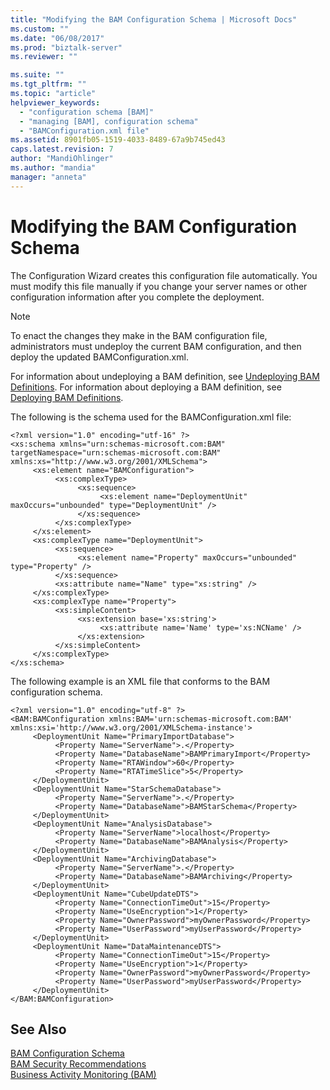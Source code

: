 ```yaml
---
title: "Modifying the BAM Configuration Schema | Microsoft Docs"
ms.custom: ""
ms.date: "06/08/2017"
ms.prod: "biztalk-server"
ms.reviewer: ""

ms.suite: ""
ms.tgt_pltfrm: ""
ms.topic: "article"
helpviewer_keywords: 
  - "configuration schema [BAM]"
  - "managing [BAM], configuration schema"
  - "BAMConfiguration.xml file"
ms.assetid: 8901fb05-1519-4033-8489-67a9b745ed43
caps.latest.revision: 7
author: "MandiOhlinger"
ms.author: "mandia"
manager: "anneta"
---
```

# Modifying the BAM Configuration Schema
The Configuration Wizard creates this configuration file automatically. You must modify this file manually if you change your server names or other configuration information after you complete the deployment.  
  
> [!NOTE]
>  To enact the changes they make in the BAM configuration file, administrators must undeploy the current BAM configuration, and then deploy the updated BAMConfiguration.xml.  
  
 For information about undeploying a BAM definition, see [Undeploying BAM Definitions](../core/how-to-remove-bam-definitions.md). For information about deploying a BAM definition, see [Deploying BAM Definitions](../core/how-to-deploy-bam-definitions.md).  
  
 The following is the schema used for the BAMConfiguration.xml file:  
  
```  
<?xml version="1.0" encoding="utf-16" ?>  
<xs:schema xmlns="urn:schemas-microsoft.com:BAM" targetNamespace="urn:schemas-microsoft.com:BAM" xmlns:xs="http://www.w3.org/2001/XMLSchema">  
     <xs:element name="BAMConfiguration">  
          <xs:complexType>  
               <xs:sequence>  
                    <xs:element name="DeploymentUnit" maxOccurs="unbounded" type="DeploymentUnit" />  
               </xs:sequence>  
          </xs:complexType>  
     </xs:element>  
     <xs:complexType name="DeploymentUnit">  
          <xs:sequence>  
               <xs:element name="Property" maxOccurs="unbounded" type="Property" />  
          </xs:sequence>  
          <xs:attribute name="Name" type="xs:string" />  
     </xs:complexType>  
     <xs:complexType name="Property">  
          <xs:simpleContent>  
               <xs:extension base='xs:string'>  
                    <xs:attribute name='Name' type='xs:NCName' />  
               </xs:extension>  
          </xs:simpleContent>  
     </xs:complexType>  
</xs:schema>  
```  
  
 The following example is an XML file that conforms to the BAM configuration schema.  
  
```  
<?xml version="1.0" encoding="utf-8" ?>  
<BAM:BAMConfiguration xmlns:BAM='urn:schemas-microsoft.com:BAM' xmlns:xsi='http://www.w3.org/2001/XMLSchema-instance'>  
     <DeploymentUnit Name="PrimaryImportDatabase">  
          <Property Name="ServerName">.</Property>  
          <Property Name="DatabaseName">BAMPrimaryImport</Property>  
          <Property Name="RTAWindow">60</Property>  
          <Property Name="RTATimeSlice">5</Property>  
     </DeploymentUnit>  
     <DeploymentUnit Name="StarSchemaDatabase">  
          <Property Name="ServerName">.</Property>  
          <Property Name="DatabaseName">BAMStarSchema</Property>  
     </DeploymentUnit>  
     <DeploymentUnit Name="AnalysisDatabase">  
          <Property Name="ServerName">localhost</Property>  
          <Property Name="DatabaseName">BAMAnalysis</Property>  
     </DeploymentUnit>  
     <DeploymentUnit Name="ArchivingDatabase">  
          <Property Name="ServerName">.</Property>  
          <Property Name="DatabaseName">BAMArchiving</Property>  
     </DeploymentUnit>  
     <DeploymentUnit Name="CubeUpdateDTS">  
          <Property Name="ConnectionTimeOut">15</Property>  
          <Property Name="UseEncryption">1</Property>  
          <Property Name="OwnerPassword">myOwnerPassword</Property>  
          <Property Name="UserPassword">myUserPassword</Property>  
     </DeploymentUnit>  
     <DeploymentUnit Name="DataMaintenanceDTS">  
          <Property Name="ConnectionTimeOut">15</Property>  
          <Property Name="UseEncryption">1</Property>  
          <Property Name="OwnerPassword">myOwnerPassword</Property>  
          <Property Name="UserPassword">myUserPassword</Property>       
     </DeploymentUnit>  
</BAM:BAMConfiguration>  
```  
  
## See Also  
 [BAM Configuration Schema](../core/bam-configuration-schema.md)   
 [BAM Security Recommendations](../core/bam-security-recommendations.md)   
 [Business Activity Monitoring (BAM)](../core/business-activity-monitoring-bam.md)